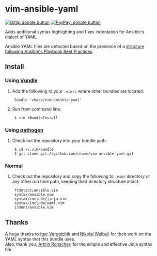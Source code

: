 # vim-ansible-yaml
[![Gittip donate button](http://img.shields.io/gittip/Chase.svg?style=flat)](https://www.gittip.com/Chase/ "Donate weekly to this project using Gittip")
[![PayPayl donate button](http://img.shields.io/badge/paypal-donate-yellow.svg?style=flat)](https://www.paypal.com/cgi-bin/webscr?cmd=_donations&business=JA4ZUS8TSAEM2&item_name=vim%2dansible%2dyaml "Donate once-off to this project using Paypal")

Adds additional syntax highlighting and fixes indentation for Ansible's dialect of YAML.

Ansible YAML files are detected based on the presence of a
[structure following Ansible's Playbook Best Practices](http://www.ansibleworks.com/docs/playbooks_best_practices.html#directory-layout).

## Install

### Using [Vundle](https://github.com/gmarik/vundle)

1. Add the following to your `.vimrc` where other bundles are located:
       
		Bundle 'chase/vim-ansible-yaml'

2. Run from command line:

		$ vim +BundleInstall

### Using [pathogen](https://github.com/tpope/vim-pathogen)

1. Check out the repository into your bundle path:

        $ cd ~/.vim/bundle
        $ git clone git://github.com/chase/vim-ansible-yaml.git

### Normal

1. Check out the repository and copy the following to `.vim/` directory or any
   other run time path, keeping their directory structure intact:

		ftdetect/ansible.vim
		syntax/ansible.vim
		syntax/include/jinja.vim
		syntax/include/yaml.vim
		indent/ansible.vim

## Thanks
A huge thanks to [Igor Vergeichik](mailto:iverg@mail.ru) and [Nikolai Weibull](https://github.com/now) for their work on the YAML syntax that this bundle uses.  
Also, thank you, [Armin Ronacher](https://github.com/mitsuhiko), for the
simple and effective Jinja syntax file.
